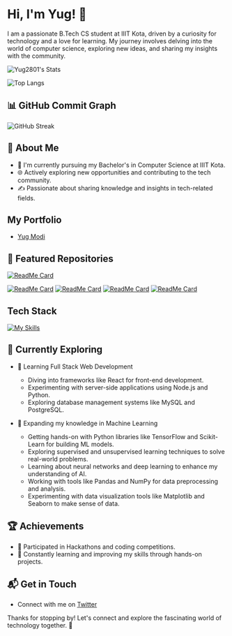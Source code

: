# Hi, I'm Yug! 👋

I am a passionate B.Tech CS student at IIIT Kota, driven by a curiosity for technology and a love for learning. My journey involves delving into the world of computer science, exploring new ideas, and sharing my insights with the community.

![Yug2801's Stats](https://github-readme-stats.vercel.app/api?username=Yug2801&theme=vue-dark&show_icons=true&hide_border=true&count_private=true)

![Top Langs](https://github-readme-stats.vercel.app/api/top-langs/?username=Yug2801&layout=compact&theme=vue-dark&hide_border=true)

## 📊 GitHub Commit Graph

![GitHub Streak](https://github-readme-streak-stats.herokuapp.com/?user=Yug2801&theme=vue-dark&hide_border=true)

## 🚀 About Me

- 🔭 I'm currently pursuing my Bachelor's in Computer Science at IIIT Kota.
- 🌐 Actively exploring new opportunities and contributing to the tech community.
- ✍️ Passionate about sharing knowledge and insights in tech-related fields.

## My Portfolio
- [Yug Modi](https://yugmodi.netlify.app/)

## 📂 Featured Repositories

[![ReadMe Card](https://github-readme-stats.vercel.app/api/pin/?username=Yug2801&repo=Assignment_llm&theme=vue-dark&hide_border=true)](https://github.com/Yug2801/Assignment_llm)

[![ReadMe Card](https://github-readme-stats.vercel.app/api/pin/?username=Yug2801&repo=CYPH3R_WEB&theme=vue-dark&hide_border=true)](https://github.com/Yug2801/CYPH3R_WEB)
[![ReadMe Card](https://github-readme-stats.vercel.app/api/pin/?username=Yug2801&repo=Efficient_learning&theme=vue-dark&hide_border=true)](https://github.com/Yug2801/Efficient_learning)
[![ReadMe Card](https://github-readme-stats.vercel.app/api/pin/?username=Yug2801&repo=Violence_detection&theme=vue-dark&hide_border=true)](https://github.com/Yug2801/Violence_detection)
[![ReadMe Card](https://github-readme-stats.vercel.app/api/pin/?username=Yug2801&repo=Portfolio&theme=vue-dark&hide_border=true)](https://github.com/Yug2801/Portfolio)

## Tech Stack
[![My Skills](https://skillicons.dev/icons?i=js,html,css,python,react,nodejs,express,mysql,postgres,git,github,linux,bootstrap,tailwind)](https://skillicons.dev)

## 🌱 Currently Exploring

- 🚀 Learning Full Stack Web Development
  - Diving into frameworks like React for front-end development.
  - Experimenting with server-side applications using Node.js and Python.
  - Exploring database management systems like MySQL and PostgreSQL.

- 🤖 Expanding my knowledge in Machine Learning
  - Getting hands-on with Python libraries like TensorFlow and Scikit-Learn for building ML models.
  - Exploring supervised and unsupervised learning techniques to solve real-world problems.
  - Learning about neural networks and deep learning to enhance my understanding of AI.
  - Working with tools like Pandas and NumPy for data preprocessing and analysis.
  - Experimenting with data visualization tools like Matplotlib and Seaborn to make sense of data.

## 🏆 Achievements

- 🌟 Participated in Hackathons and coding competitions.
- 🚀 Constantly learning and improving my skills through hands-on projects.

## 📬 Get in Touch

- Connect with me on [Twitter](https://twitter.com/yugmodi9)

Thanks for stopping by! Let's connect and explore the fascinating world of technology together. 🚀
